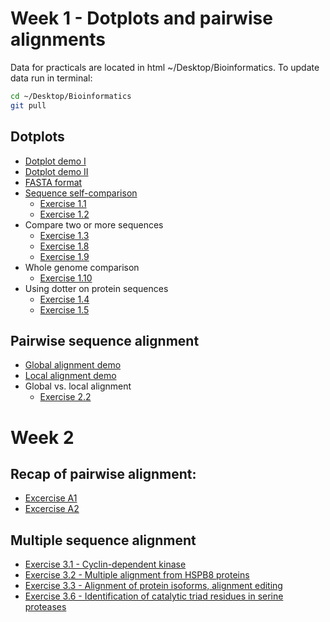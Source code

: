 # Week 1 - Dotplots and pairwise alignments

Data for practicals are located in html ~/Desktop/Bioinformatics. To update data run in terminal:

```bash
cd ~/Desktop/Bioinformatics
git pull
```
## Dotplots
- [Dotplot demo I](https://kavonrtep.github.io/games/dotplot-demo.html)
- [Dotplot demo II](https://kavonrtep.github.io/games/dotplot-explorer.html)
- [FASTA format](./data_formats.md/#fasta-fa-fna-faa-fasta)
- [Sequence self-comparison](./sequence_alignment.md/#dotplots)
  - [Exercise 1.1](./sequence_alignment.md/#exercise-11---simple-self-comparison-using-dotplot)
  - [Exercise 1.2](./sequence_alignment.md/#exercise-12---identification-of-repetitive-motifs-using-dotplot)
- Compare two or more sequences
  - [Exercise 1.3](./sequence_alignment.md/#exercise-13---comparison-of-sequences-with-insertions-deletions-inversions)
  - [Exercise 1.8](./sequence_alignment.md/#exercise-18---identifying-overlaps-and-creating-a-sequence-assembly-using-dot-plots)
  - [Exercise 1.9](./sequence_alignment.md/#exercise-19---compare-two-genomic-regions-with-dotter)
- Whole genome comparison
  - [Exercise 1.10](./sequence_alignment.md/#exercise-110---whole-genome-comparison-with-gepard-program)
- Using dotter on protein sequences
  - [Exercise 1.4](./sequence_alignment.md/#exercise-14---comparison-of-her-proteins-using-dotplot)
  - [Exercise 1.5](./sequence_alignment.md/#exercise-15---comparison-of-hox-proteins-using-dotplot)
## Pairwise sequence alignment
- [Global alignment demo](https://kavonrtep.github.io/games/needleman-wunsch.html)
- [Local alignment demo](https://kavonrtep.github.io/games/smith-waterman.html)
- Global vs. local alignment
  - [Exercise 2.2](./sequence_alignment.md/#exercise-22---pairwise-alignment-using-ncbi-blast)


# Week 2 

## Recap of pairwise alignment:
 - [Excercise A1](./extra_tasks.md#exercise-a1)
 - [Excercise A2](./extra_tasks.md#exercise-a2)

## Multiple sequence alignment
- [Exercise 3.1 - Cyclin-dependent kinase](./sequence_alignment.md/#exercise-31---multiple-sequence-alignment---cyclin-dependent-kinase)
- [Exercise 3.2 - Multiple alignment from HSPB8 proteins](./sequence_alignment.md/#exercise-32---multiple-alignment-from-hspb8-proteins)
- [Exercise 3.3 - Alignment of protein isoforms, alignment editing](./sequence_alignment.md/#exercise-33---alignment-of-protein-isoforms-alignment-editing)
- [Exercise 3.6 - Identification of catalytic triad residues in serine proteases](./sequence_alignment.md/#exercise-36---identification-of-catalytic-triad-residues-in-serine-proteases)